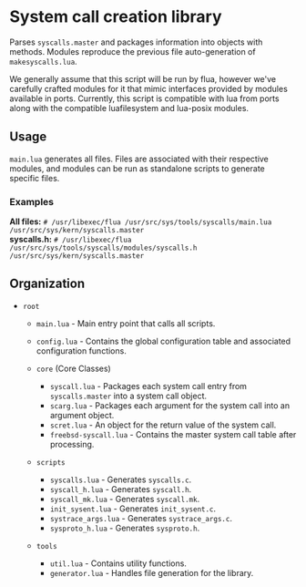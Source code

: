 # System call creation library
Parses `syscalls.master` and packages information into objects with methods. 
Modules reproduce the previous file auto-generation of `makesyscalls.lua`.

We generally assume that this script will be run by flua, however we've
carefully crafted modules for it that mimic interfaces provided by modules
available in ports.  Currently, this script is compatible with lua from
ports along with the compatible luafilesystem and lua-posix modules.

## Usage
`main.lua` generates all files.
Files are associated with their respective modules, and modules can be run as
standalone scripts to generate specific files.

### Examples
**All files:**
`# /usr/libexec/flua /usr/src/sys/tools/syscalls/main.lua /usr/src/sys/kern/syscalls.master`
<br>
**syscalls.h:**
`# /usr/libexec/flua /usr/src/sys/tools/syscalls/modules/syscalls.h /usr/src/sys/kern/syscalls.master`

## Organization
* `root`
  * `main.lua` - Main entry point that calls all scripts.
  * `config.lua` - Contains the global configuration table and associated
                   configuration functions.

  * `core` (Core Classes)
    * `syscall.lua` - Packages each system call entry from `syscalls.master`
                      into a system call object.
    * `scarg.lua` - Packages each argument for the system call into an argument
                    object.
    * `scret.lua` - An object for the return value of the system call.
    * `freebsd-syscall.lua` - Contains the master system call table after
                              processing.

  * `scripts`
    * `syscalls.lua` - Generates `syscalls.c`.
    * `syscall_h.lua` - Generates `syscall.h`.
    * `syscall_mk.lua` - Generates `syscall.mk`.
    * `init_sysent.lua` - Generates `init_sysent.c`.
    * `systrace_args.lua` - Generates `systrace_args.c`.
    * `sysproto_h.lua` - Generates `sysproto.h`.

  * `tools`
    * `util.lua` - Contains utility functions.
    * `generator.lua` - Handles file generation for the library.

